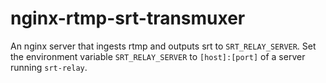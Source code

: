 # nginx-rtmp-srt-transmuxer

An nginx server that ingests rtmp and outputs srt to `SRT_RELAY_SERVER`. Set the environment variable `SRT_RELAY_SERVER` to `[host]:[port]` of a server running `srt-relay`.
